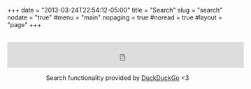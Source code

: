 +++
date = "2013-03-24T22:54:12-05:00"
title = "Search"
slug = "search"
nodate = "true"
#menu = "main"
nopaging = true
#noread = true
#layout = "page"
+++

<br />
<div align="center">
<iframe src="https://duckduckgo.com/search.html?width=408&duck=yes&site=fak3r.com&focus=yes" style="overflow:hidden;margin:0;padding:0;width:541px;height:60px;" frameborder="0"></iframe>
<p>Search functionality provided by <a href="https://duckduckgo.com">DuckDuckGo</a> <3</p>
</div>
